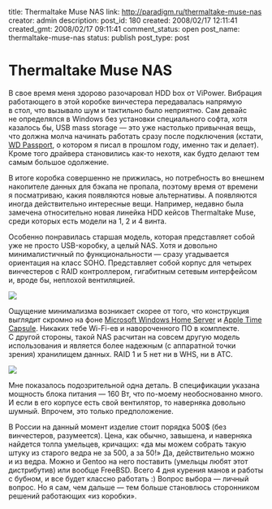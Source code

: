 title: Thermaltake Muse NAS
link: http://paradigm.ru/thermaltake-muse-nas
creator: admin
description:
post_id: 180
created: 2008/02/17 12:11:41
created_gmt: 2008/02/17 09:11:41
comment_status: open
post_name: thermaltake-muse-nas
status: publish
post_type: post

# Thermaltake Muse NAS

В свое время меня здорово разочаровал HDD box от ViPower. Вибрация работающего в этой коробке винчестера передавалась напрямую в стол, что вызывало шум и тактильно было неприятно. Сам девайс не определялся в Windows без установки специального софта, хотя казалось бы, USB mass storage — это уже настолько привычная вещь, что должна молча начинать работать сразу после подключения (кстати, [WD Passport](/2007/12/04/wd-passport/), о котором я писал в прошлом году, именно так и делает). Кроме того драйвера становились как-то нехотя, как будто делают тем самым большое одолжение.

В итоге коробка совершенно не прижилась, но потребность во внешнем накопителе данных для бэкапа не пропала, поэтому время от времени я посматриваю, какия появляются новые альтернативы. А появляются иногда действительно интересные вещи. Например, недавно была замечена относительно новая линейка HDD кейсов Thermaltake Muse, среди которых есть модели на 1, 2 и 4 винта.

Особенно понравилась старшая модель, которая представляет собой уже не просто USB-коробку, а целый NAS. Хотя и довольно минималистичный по функциональности — сразу угадывается ориентация на класс SOHO. Представляет собой корпус для четырех винчестеров с RAID контроллером, гигабитным сетевым интерфейсом и, вроде бы, неплохой вентиляцией.

![](/media/03_angleview_450.jpg)

Ощущение минимализма возникает скорее от того, что конструкция выглядит скромно на фоне [Microsoft Windows Home Server](http://b23.ru/ntf) и [Apple Time Capsule](http://www.apple.com/timecapsule/). Никаких тебе Wi-Fi-ев и навороченного ПО в комплекте. С другой стороны, такой NAS расчитан на совсем другую модель использования и является более надежным (с аппаратной точки зрения) хранилищем данных. RAID 1 и 5 нет ни в WHS, ни в ATC.

![](/media/02_componenintroduction.gif)

Мне показалось подозрительной одна деталь. В спецификации указана мощность блока питания — 160 Вт, что по-моему необоснованно много. И если в его корпусе есть свой вентилятор, то наверняка довольно шумный. Впрочем, это только предположение.

В России на данный момент изделие стоит порядка 500$ (без винчестеров, разумеется). Цена, как обычно, завышена, и наверняка найдется толпа умельцев, кричащих: «да мы можем собрать такую штуку из старого ведра не за 500, а за 50!» Да, действительно можно и из ведра. Можно и Gentoo на него поставить (умельцы любят этот дистрибутив) или вообще FreeBSD. Всего 4 дня курения манов и работы с бубном, и все будет классно работать :) Вопрос выбора — личный вопрос. Но я сам, чем дальше — тем больше становлюсь сторонником решений работающих «из коробки».
